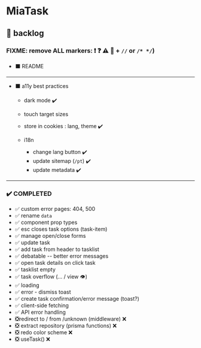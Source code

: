 # MiaTask

## 📃 backlog

### FIXME: remove ALL markers: ❗ ❓ ⚠️ 🐞 + `//` or `/* */`)

- ⬛ README

---

- ⬛ a11y best practices

  - dark mode ✔️
  - touch target sizes

  - store in cookies : lang, theme ✔️

  - i18n
    - change lang button ✔️
    - update sitemap (`/pt`) ✔️
    - update metadata ✔️

---

### ✔️ COMPLETED

- ✅ custom error pages: 404, 500
- ✅ rename `data`
- ✅ component prop types
- ✅ esc closes task options (task-item)
- ✅ manage open/close forms
- ✅ update task
- ✅ add task from header to tasklist
- ✅ debatable -- better error messages
- ✅ open task details on click task
- ✅ tasklist empty
- ✅ task overflow (... / view 👁️)
- ✅ loading
- ✅ error - dismiss toast
- ✅ create task confirmation/error message (toast?)
- ✅ client-side fetching
- ✅ API error handling
- ❎redirect to / from /unknown (middleware) ❌
- ❎ extract repository (prisma functions) ❌
- ❎ redo color scheme ❌
- ❎ useTask() ❌
